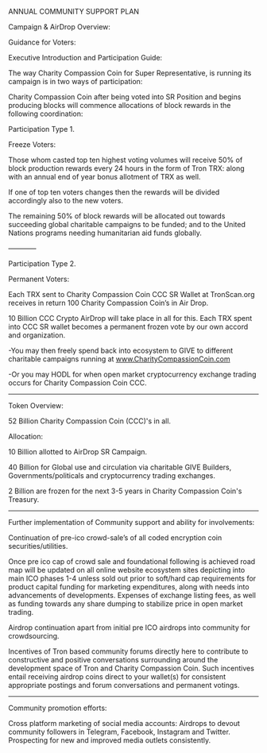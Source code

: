 ANNUAL COMMUNITY SUPPORT PLAN

Campaign & AirDrop Overview:


Guidance for Voters:

Executive Introduction and Participation Guide:

The way Charity Compassion Coin for Super Representative, is running its campaign is in two ways of participation:

Charity Compassion Coin after being voted into SR Position and begins producing blocks will commence allocations of block rewards in the following coordination:


Participation Type 1. 

Freeze Voters:

Those whom casted top ten highest voting volumes will receive 50% of block production rewards every 24 hours in the form of Tron TRX: along with an annual end of year bonus allotment of TRX as well.

If one of top ten voters changes then the rewards will be divided accordingly also to the new voters.

The remaining 50% of block rewards will be allocated out towards succeeding global charitable campaigns to be funded; and to the United Nations programs needing humanitarian aid funds globally.

————

Participation Type 2. 

Permanent Voters:

Each TRX sent to Charity Compassion Coin CCC SR Wallet at TronScan.org receives in return 100 Charity Compassion Coin’s in Air Drop.

10 Billion CCC Crypto AirDrop will take place in all for this. Each TRX spent into CCC SR wallet becomes a permanent frozen vote by our own accord and organization.

-You may then freely spend back into ecosystem to GIVE to different charitable campaigns running at www.CharityCompassionCoin.com

-Or you may HODL for when open market cryptocurrency exchange trading occurs for Charity Compassion Coin CCC.

--------

Token Overview:

52 Billion Charity Compassion Coin (CCC)'s in all.

Allocation:

10 Billion allotted to AirDrop SR Campaign.

40 Billion for Global use and circulation via charitable GIVE Builders, Governments/politicals and cryptocurrency trading exchanges.

2 Billion are frozen for the next 3-5 years in Charity Compassion Coin's Treasury.

--------

Further implementation of Community support and ability for involvements:

Continuation of pre-ico crowd-sale’s of all coded encryption coin securities/utilities. 

Once pre ico cap of crowd sale and foundational following is achieved road map will be updated on all online website ecosystem sites depicting into main ICO phases 1-4 unless sold out prior to soft/hard cap requirements for product capital funding for marketing expenditures, along with needs into advancements of developments. Expenses of exchange listing fees, as well as funding towards any share dumping to stabilize price in open market trading.

Airdrop continuation apart from initial pre ICO airdrops into community for crowdsourcing.

Incentives of Tron based community forums directly here to contribute to constructive and positive conversations surrounding around the development space of Tron and Charity Compassion Coin. Such incentives entail receiving airdrop coins direct to your wallet(s) for consistent appropriate postings and forum conversations and permanent votings.

--------

Community promotion efforts:

Cross platform marketing of social media accounts: Airdrops to devout community followers in Telegram, Facebook, Instagram and Twitter. Prospecting for new and improved media outlets consistently.
